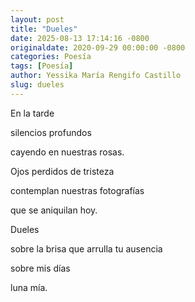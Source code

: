 ```yaml
---
layout: post
title: "Dueles"
date: 2025-08-13 17:14:16 -0800
originaldate: 2020-09-29 00:00:00 -0800
categories: Poesía
tags: [Poesía]
author: Yessika María Rengifo Castillo
slug: dueles
---
```


En la tarde

silencios profundos

cayendo en nuestras rosas.

Ojos perdidos de tristeza

contemplan nuestras fotografías

que se aniquilan hoy.

Dueles

sobre la brisa que arrulla tu ausencia

sobre mis días

luna mía.